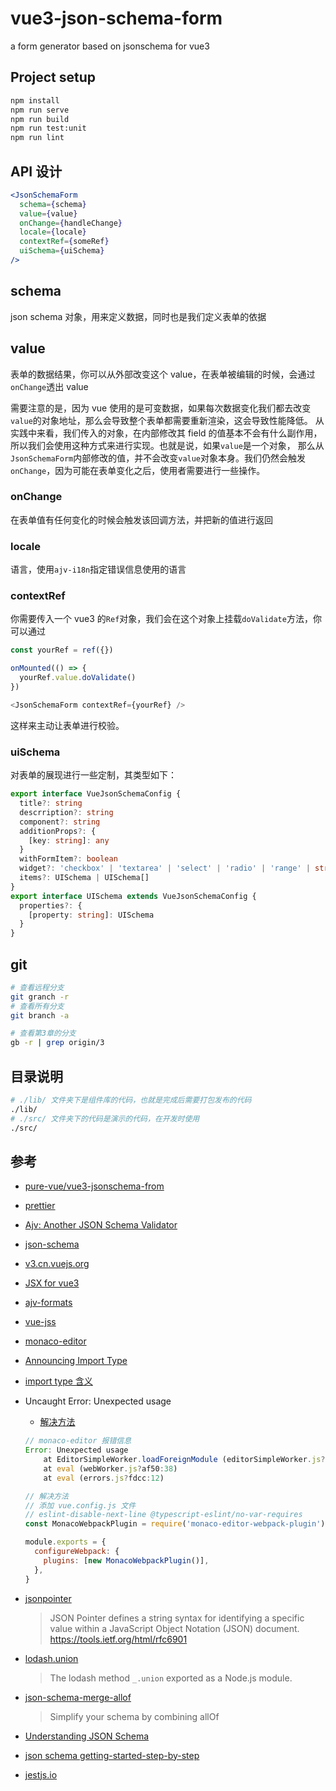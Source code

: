 # vue3-json-schema-form

a form generator based on jsonschema for vue3

## Project setup

```bash
npm install
npm run serve
npm run build
npm run test:unit
npm run lint
```

## API 设计

```jsx
<JsonSchemaForm
  schema={schema}
  value={value}
  onChange={handleChange}
  locale={locale}
  contextRef={someRef}
  uiSchema={uiSchema}
/>
```

## schema

json schema 对象，用来定义数据，同时也是我们定义表单的依据

## value

表单的数据结果，你可以从外部改变这个 value，在表单被编辑的时候，会通过`onChange`透出 value

需要注意的是，因为 vue 使用的是可变数据，如果每次数据变化我们都去改变`value`的对象地址，那么会导致整个表单都需要重新渲染，这会导致性能降低。
从实践中来看，我们传入的对象，在内部修改其 field 的值基本不会有什么副作用，所以我们会使用这种方式来进行实现。也就是说，如果`value`是一个对象，
那么从`JsonSchemaForm`内部修改的值，并不会改变`value`对象本身。我们仍然会触发`onChange`，因为可能在表单变化之后，使用者需要进行一些操作。

### onChange

在表单值有任何变化的时候会触发该回调方法，并把新的值进行返回

### locale

语言，使用`ajv-i18n`指定错误信息使用的语言

### contextRef

你需要传入一个 vue3 的`Ref`对象，我们会在这个对象上挂载`doValidate`方法，你可以通过

```ts
const yourRef = ref({})

onMounted(() => {
  yourRef.value.doValidate()
})

<JsonSchemaForm contextRef={yourRef} />
```

这样来主动让表单进行校验。

### uiSchema

对表单的展现进行一些定制，其类型如下：

```ts
export interface VueJsonSchemaConfig {
  title?: string
  descrription?: string
  component?: string
  additionProps?: {
    [key: string]: any
  }
  withFormItem?: boolean
  widget?: 'checkbox' | 'textarea' | 'select' | 'radio' | 'range' | string
  items?: UISchema | UISchema[]
}
export interface UISchema extends VueJsonSchemaConfig {
  properties?: {
    [property: string]: UISchema
  }
}
```

## git

```bash
# 查看远程分支
git granch -r
# 查看所有分支
git branch -a

# 查看第3章的分支
gb -r | grep origin/3
```

## 目录说明

```bash
# ./lib/ 文件夹下是组件库的代码，也就是完成后需要打包发布的代码
./lib/
# ./src/ 文件夹下的代码是演示的代码，在开发时使用
./src/

```

## 参考

- [pure-vue/vue3-jsonschema-from](https://github.com/pure-vue/vue3-jsonschema-from)
- [prettier](https://prettier.io/)
- [Ajv: Another JSON Schema Validator](https://ajv.js.org)
- [json-schema](https://json-schema.org/)
- [v3.cn.vuejs.org](https://v3.cn.vuejs.org/guide/installation.html)
- [JSX for vue3](https://github.com/vuejs/jsx-next)
- [ajv-formats](https://github.com/ajv-validator/ajv-formats)
- [vue-jss](https://github.com/pure-vue/vue-jss)
- [monaco-editor](https://github.com/microsoft/monaco-editor)
- [Announcing Import Type](https://flow.org/blog/2015/02/18/Import-Types/)
- [import type 含义](https://segmentfault.com/q/1010000015563961)
- Uncaught Error: Unexpected usage

  - [解决方法](https://github.com/microsoft/monaco-editor/blob/master/docs/integrate-esm.md#option-1-using-the-monaco-editor-loader-plugin)

  ```js
  // monaco-editor 报错信息
  Error: Unexpected usage
      at EditorSimpleWorker.loadForeignModule (editorSimpleWorker.js?ccf6:459)
      at eval (webWorker.js?af50:38)
      at eval (errors.js?fdcc:12)

  // 解决方法
  // 添加 vue.config.js 文件
  // eslint-disable-next-line @typescript-eslint/no-var-requires
  const MonacoWebpackPlugin = require('monaco-editor-webpack-plugin')

  module.exports = {
    configureWebpack: {
      plugins: [new MonacoWebpackPlugin()],
    },
  }
  ```

- [jsonpointer](https://github.com/janl/node-jsonpointer)

  > JSON Pointer defines a string syntax for identifying a specific value
  > within a JavaScript Object Notation (JSON) document.
  > <https://tools.ietf.org/html/rfc6901>

- [lodash.union](https://www.npmjs.com/package/lodash.union)

  > The lodash method `_.union` exported as a Node.js module.

- [json-schema-merge-allof](https://github.com/mokkabonna/json-schema-merge-allof#readme)

  > Simplify your schema by combining allOf

- [Understanding JSON Schema](https://json-schema.org/understanding-json-schema/)
- [json schema getting-started-step-by-step](https://json-schema.org/learn/getting-started-step-by-step.html)

- [jestjs.io](https://jestjs.io/)
